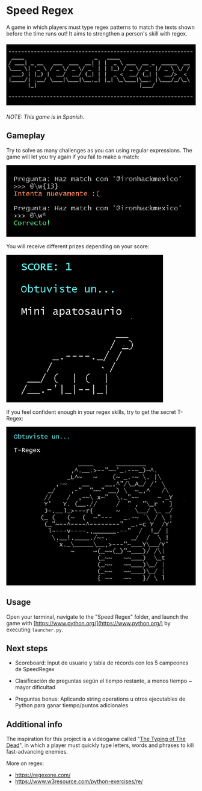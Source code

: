 # Speed Regex
A game in which players must type regex patterns to match the texts shown before the time runs out! It aims to strengthen a person's skill with regex.     

#### ![](https://github.com/FranciscoGalan/Speed_Regex/blob/main/Media/Speed_regex_landing.PNG)

*NOTE: This game is in Spanish.* 



## Gameplay

Try to solve as many challenges as you can using regular expressions. The game will let you try again if you fail to make a match:  

![](https://github.com/FranciscoGalan/Speed_Regex/blob/main/Media/Question.PNG)

You will receive different prizes depending on your score:

![](https://github.com/FranciscoGalan/Speed_Regex/blob/main/Media/Apatosaurio.PNG)

If you feel confident enough in your regex skills, try to get the secret T-Regex:

![](https://github.com/FranciscoGalan/Speed_Regex/blob/main/Media/T-regex.PNG)



## Usage

Open your terminal, navigate to the "Speed Regex" folder, and launch the game with [https://www.python.org/](https://www.python.org/) by executing `launcher.py`. 



## Next steps

- Scoreboard: Input de usuario y tabla de récords con los 5 campeones de SpeedRegex

- Clasificación de preguntas según el tiempo restante, a menos tiempo ~ mayor dificultad

- Preguntas bonus: Aplicando string operations u otros ejecutables de Python para ganar tiempo/puntos adicionales

  

## Additional info
The inspiration for this project is a videogame called "[The Typing of The Dead](https://www.youtube.com/watch?v=sNfQ_B6_xy8)", in which a player must quickly type letters, words and phrases to kill fast-advancing enemies.

More on regex:

- https://regexone.com/ 
- https://www.w3resource.com/python-exercises/re/ 